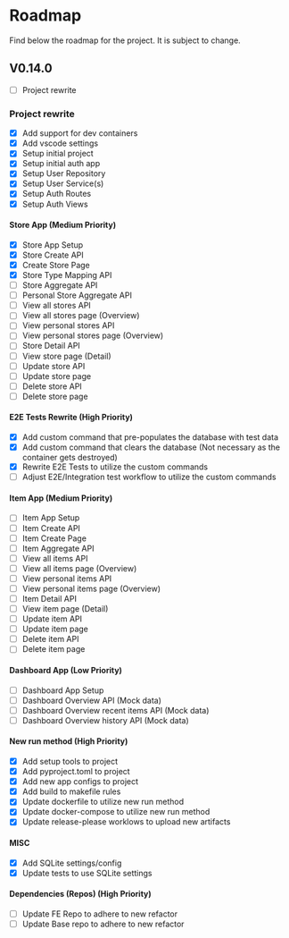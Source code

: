 # Roadmap

Find below the roadmap for the project. It is subject to change.

## V0.14.0

- [ ] Project rewrite

### Project rewrite

- [x] Add support for dev containers
- [x] Add vscode settings
- [x] Setup initial project
- [x] Setup initial auth app
- [x] Setup User Repository
- [x] Setup User Service(s)
- [x] Setup Auth Routes
- [x] Setup Auth Views

#### Store App (Medium Priority)

- [x] Store App Setup
- [x] Store Create API
- [x] Create Store Page
- [x] Store Type Mapping API
- [ ] Store Aggregate API
- [ ] Personal Store Aggregate API
- [ ] View all stores API
- [ ] View all stores page (Overview)
- [ ] View personal stores API
- [ ] View personal stores page (Overview)
- [ ] Store Detail API
- [ ] View store page (Detail)
- [ ] Update store API
- [ ] Update store page
- [ ] Delete store API
- [ ] Delete store page

#### E2E Tests Rewrite (High Priority)

- [x] Add custom command that pre-populates the database with test data
- [x] Add custom command that clears the database (Not necessary as the container gets destroyed)
- [x] Rewrite E2E Tests to utilize the custom commands
- [ ] Adjust E2E/Integration test workflow to utilize the custom commands

#### Item App (Medium Priority)

- [ ] Item App Setup
- [ ] Item Create API
- [ ] Item Create Page
- [ ] Item Aggregate API
- [ ] View all items API
- [ ] View all items page (Overview)
- [ ] View personal items API
- [ ] View personal items page (Overview)
- [ ] Item Detail API
- [ ] View item page (Detail)
- [ ] Update item API
- [ ] Update item page
- [ ] Delete item API
- [ ] Delete item page

#### Dashboard App (Low Priority)

- [ ] Dashboard App Setup
- [ ] Dashboard Overview API (Mock data)
- [ ] Dashboard Overview recent items API (Mock data)
- [ ] Dashboard Overview history API (Mock data)

#### New run method (High Priority)

- [x] Add setup tools to project
- [x] Add pyproject.toml to project
- [x] Add new app configs to project
- [x] Add build to makefile rules
- [x] Update dockerfile to utilize new run method
- [x] Update docker-compose to utilize new run method
- [x] Update release-please worklows to upload new artifacts

#### MISC

- [x] Add SQLite settings/config
- [x] Update tests to use SQLite settings

#### Dependencies (Repos) (High Priority)

- [ ] Update FE Repo to adhere to new refactor
- [ ] Update Base repo to adhere to new refactor
